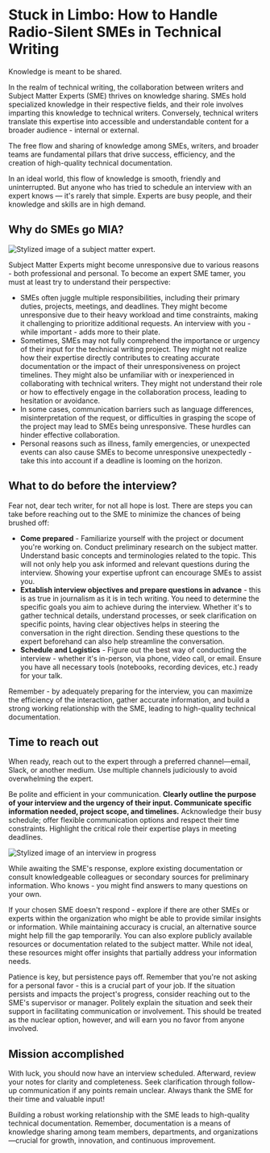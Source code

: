 Stuck in Limbo: How to Handle Radio-Silent SMEs in Technical Writing
====================================================================

Knowledge is meant to be shared.

In the realm of technical writing, the collaboration between writers and Subject Matter Experts (SME) thrives on knowledge sharing. SMEs hold specialized knowledge in their respective fields, and their role involves imparting this knowledge to technical writers. Conversely, technical writers translate this expertise into accessible and understandable content for a broader audience - internal or external.

The free flow and sharing of knowledge among SMEs, writers, and broader teams are fundamental pillars that drive success, efficiency, and the creation of high-quality technical documentation.

In an ideal world, this flow of knowledge is smooth, friendly and uninterrupted. But anyone who has tried to schedule an interview with an expert knows — it's rarely that simple. Experts are busy people, and their knowledge and skills are in high demand.

Why do SMEs go MIA?
-------------------

![Stylized image of a subject matter expert.](../images/why.png)

Subject Matter Experts might become unresponsive due to various reasons - both professional and personal. To become an expert SME tamer, you must at least try to understand their perspective:

*   SMEs often juggle multiple responsibilities, including their primary duties, projects, meetings, and deadlines. They might become unresponsive due to their heavy workload and time constraints, making it challenging to prioritize additional requests. An interview with you - while important - adds more to their plate.
*   Sometimes, SMEs may not fully comprehend the importance or urgency of their input for the technical writing project. They might not realize how their expertise directly contributes to creating accurate documentation or the impact of their unresponsiveness on project timelines. They might also be unfamiliar with or inexperienced in collaborating with technical writers. They might not understand their role or how to effectively engage in the collaboration process, leading to hesitation or avoidance.
*   In some cases, communication barriers such as language differences, misinterpretation of the request, or difficulties in grasping the scope of the project may lead to SMEs being unresponsive. These hurdles can hinder effective collaboration.
*   Personal reasons such as illness, family emergencies, or unexpected events can also cause SMEs to become unresponsive unexpectedly - take this into account if a deadline is looming on the horizon.

What to do before the interview?
--------------------------------

Fear not, dear tech writer, for not all hope is lost. There are steps you can take before reaching out to the SME to minimize the chances of being brushed off:

*   **Come prepared** - Familiarize yourself with the project or document you're working on. Conduct preliminary research on the subject matter. Understand basic concepts and terminologies related to the topic. This will not only help you ask informed and relevant questions during the interview. Showing your expertise upfront can encourage SMEs to assist you.
*   **Extablish interview objectives and prepare questions in advance** - this is as true in journalism as it is in tech writing. You need to determine the specific goals you aim to achieve during the interview. Whether it's to gather technical details, understand processes, or seek clarification on specific points, having clear objectives helps in steering the conversation in the right direction. Sending these questions to the expert beforehand can also help streamline the conversation.
*   **Schedule and Logistics** - Figure out the best way of conducting the interview - whether it's in-person, via phone, video call, or email. Ensure you have all necessary tools (notebooks, recording devices, etc.) ready for your talk.

Remember - by adequately preparing for the interview, you can maximize the efficiency of the interaction, gather accurate information, and build a strong working relationship with the SME, leading to high-quality technical documentation.

Time to reach out
-----------------

When ready, reach out to the expert through a preferred channel—email, Slack, or another medium. Use multiple channels judiciously to avoid overwhelming the expert.

Be polite and efficient in your communication. **Clearly outline the purpose of your interview and the urgency of their input. Communicate specific information needed, project scope, and timelines.** Acknowledge their busy schedule; offer flexible communication options and respect their time constraints. Highlight the critical role their expertise plays in meeting deadlines.

![Stylized image of an interview in progress](../images/interview.png)

While awaiting the SME's response, explore existing documentation or consult knowledgeable colleagues or secondary sources for preliminary information. Who knows - you might find answers to many questions on your own.

If your chosen SME doesn't respond - explore if there are other SMEs or experts within the organization who might be able to provide similar insights or information. While maintaining accuracy is crucial, an alternative source might help fill the gap temporarily. You can also explore publicly available resources or documentation related to the subject matter. While not ideal, these resources might offer insights that partially address your information needs.

Patience is key, but persistence pays off. Remember that you're not asking for a personal favor - this is a crucial part of your job. If the situation persists and impacts the project's progress, consider reaching out to the SME's supervisor or manager. Politely explain the situation and seek their support in facilitating communication or involvement. This should be treated as the nuclear option, however, and will earn you no favor from anyone involved.

Mission accomplished
--------------------

With luck, you should now have an interview scheduled. Afterward, review your notes for clarity and completeness. Seek clarification through follow-up communication if any points remain unclear. Always thank the SME for their time and valuable input!

Building a robust working relationship with the SME leads to high-quality technical documentation. Remember, documentation is a means of knowledge sharing among team members, departments, and organizations—crucial for growth, innovation, and continuous improvement.
